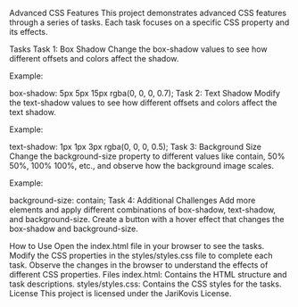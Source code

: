 Advanced CSS Features
This project demonstrates advanced CSS features through a series of tasks. Each task focuses on a specific CSS property and its effects.

Tasks
Task 1: Box Shadow
Change the box-shadow values to see how different offsets and colors affect the shadow.

Example:

box-shadow: 5px 5px 15px rgba(0, 0, 0, 0.7);
Task 2: Text Shadow
Modify the text-shadow values to see how different offsets and colors affect the text shadow.

Example:

text-shadow: 1px 1px 3px rgba(0, 0, 0, 0.5);
Task 3: Background Size
Change the background-size property to different values like contain, 50% 50%, 100% 100%, etc., and observe how the background image scales.

Example:

background-size: contain;
Task 4: Additional Challenges
Add more elements and apply different combinations of box-shadow, text-shadow, and background-size. Create a button with a hover effect that changes the box-shadow and background-size.

How to Use
Open the index.html file in your browser to see the tasks.
Modify the CSS properties in the styles/styles.css file to complete each task.
Observe the changes in the browser to understand the effects of different CSS properties.
Files
index.html: Contains the HTML structure and task descriptions.
styles/styles.css: Contains the CSS styles for the tasks.
License
This project is licensed under the JariKovis License.


